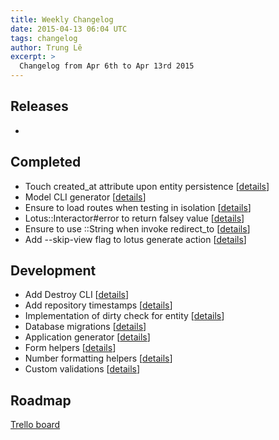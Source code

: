 ```yaml
---
title: Weekly Changelog
date: 2015-04-13 06:04 UTC
tags: changelog
author: Trung Lê
excerpt: >
  Changelog from Apr 6th to Apr 13rd 2015
---
```


## Releases

-

## Completed

  * Touch created_at attribute upon entity persistence [[details](https://github.com/lotus/model/pull/173)]
  * Model CLI generator [[details](https://github.com/lotus/lotus/pull/199)]
  * Ensure to load routes when testing in isolation [[details](https://github.com/lotus/lotus/pull/188)]
  * Lotus::Interactor#error to return falsey value [[details](https://github.com/lotus/utils/pull/70)]
  * Ensure to use ::String when invoke redirect_to [[details](https://github.com/lotus/controller/pull/100)]
  * Add --skip-view flag to lotus generate action [[details](https://github.com/lotus/lotus/pull/203)]

## Development

  * Add Destroy CLI [[details](https://github.com/lotus/lotus/pull/194)]
  * Add repository timestamps [[details](https://github.com/lotus/model/pull/169)]
  * Implementation of dirty check for entity [[details](https://github.com/lotus/model/pull/172)]
  * Database migrations [[details](https://github.com/lotus/model/pull/144)]
  * Application generator [[details](https://github.com/lotus/lotus/pull/181)]
  * Form helpers [[details](https://github.com/lotus/helpers/pull/16)]
  * Number formatting helpers [[details](https://github.com/lotus/helpers/pull/11)]
  * Custom validations [[details](https://github.com/lotus/validations/pull/49)]

## Roadmap

[Trello board](http://bit.ly/lotusrb-roadmap)
